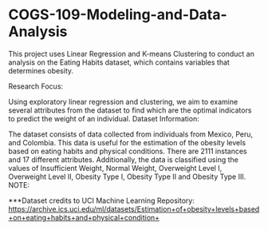 # COGS-109-Modeling-and-Data-Analysis
This project uses Linear Regression and K-means Clustering to conduct an analysis on the Eating Habits dataset, which contains variables that determines obesity.

Research Focus:

Using exploratory linear regression and clustering, we aim to examine several attributes from the dataset to find which are the optimal indicators to predict the weight of an individual.
Dataset Information:

The dataset consists of data collected from individuals from Mexico, Peru, and Colombia. This data is useful for the estimation of the obesity levels based on eating habits and physical conditions. There are 2111 instances and 17 different attributes. Additionally, the data is classified using the values of Insufficient Weight, Normal Weight, Overweight Level I, Overweight Level II, Obesity Type I, Obesity Type II and Obesity Type III.
NOTE:

***Dataset credits to UCI Machine Learning Repository: https://archive.ics.uci.edu/ml/datasets/Estimation+of+obesity+levels+based+on+eating+habits+and+physical+condition+  
